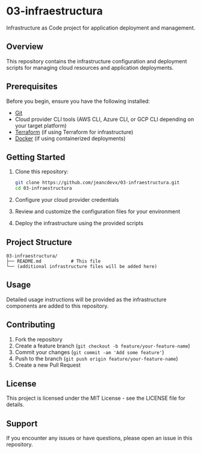 # 03-infraestructura

Infrastructure as Code project for application deployment and management.

## Overview

This repository contains the infrastructure configuration and deployment scripts for managing cloud resources and application deployments.

## Prerequisites

Before you begin, ensure you have the following installed:

- [Git](https://git-scm.com/)
- Cloud provider CLI tools (AWS CLI, Azure CLI, or GCP CLI depending on your target platform)
- [Terraform](https://www.terraform.io/) (if using Terraform for infrastructure)
- [Docker](https://www.docker.com/) (if using containerized deployments)

## Getting Started

1. Clone this repository:
   ```bash
   git clone https://github.com/jeancdevx/03-infraestructura.git
   cd 03-infraestructura
   ```

2. Configure your cloud provider credentials
3. Review and customize the configuration files for your environment
4. Deploy the infrastructure using the provided scripts

## Project Structure

```
03-infraestructura/
├── README.md           # This file
└── (additional infrastructure files will be added here)
```

## Usage

Detailed usage instructions will be provided as the infrastructure components are added to this repository.

## Contributing

1. Fork the repository
2. Create a feature branch (`git checkout -b feature/your-feature-name`)
3. Commit your changes (`git commit -am 'Add some feature'`)
4. Push to the branch (`git push origin feature/your-feature-name`)
5. Create a new Pull Request

## License

This project is licensed under the MIT License - see the LICENSE file for details.

## Support

If you encounter any issues or have questions, please open an issue in this repository.
